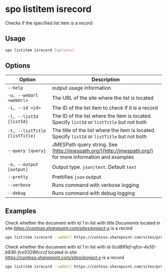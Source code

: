 # spo listitem isrecord

Checks if the specified list item is a record

## Usage

```sh
spo listitem isrecord [options]
```

## Options

Option|Description
------|-----------
`--help`|output usage information
`-u, --webUrl <webUrl>`|The URL of the site where the list is located
`-i, --id <id>`|The ID of the list item to check if it is a record
`-l, --listId [listId]`|The ID of the list where the item is located. Specify `listId` or `listTitle` but not both
`-t, --listTitle [listTitle]`|The title of the list where the item is located. Specify `listId` or `listTitle` but not both
`--query [query]`|JMESPath query string. See [http://jmespath.org/](http://jmespath.org/) for more information and examples
`-o, --output [output]`|Output type. `json\|text`. Default `text`
`--pretty`|Prettifies `json` output
`--verbose`|Runs command with verbose logging
`--debug`| Runs command with debug logging

## Examples

Check whether the document with id _1_ in list with title _Documents_ located in site _https://contoso.sharepoint.com/sites/project-x_ is a record

```sh
spo listitem isrecord --webUrl https://contoso.sharepoint.com/sites/project-x --listTitle 'Documents' --id 1
```

Check whether the document with id _1_ in list with id _0cd891ef-afce-4e55-b836-fce03286cccf_ located in site _https://contoso.sharepoint.com/sites/project-x_ is a record

```sh
spo listitem isrecord --webUrl https://contoso.sharepoint.com/sites/project-x --listId 0cd891ef-afce-4e55-b836-fce03286cccf --id 1
```
